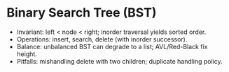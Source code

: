 # Binary Search Tree (BST)

- Invariant: left < node < right; inorder traversal yields sorted order.
- Operations: insert, search, delete (with inorder successor).
- Balance: unbalanced BST can degrade to a list; AVL/Red-Black fix height.
- Pitfalls: mishandling delete with two children; duplicate handling policy.
